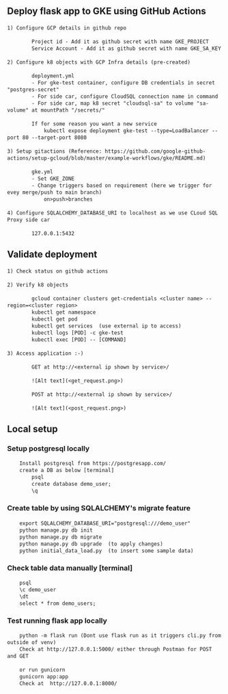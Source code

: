 
##  Deploy flask app to GKE using GitHub Actions

    1) Configure GCP details in github repo
    
            Project id - Add it as github secret with name GKE_PROJECT
            Service Account - Add it as github secret with name GKE_SA_KEY
    
    2) Configure k8 objects with GCP Infra details (pre-created)
    
            deployment.yml 
            - For gke-test container, configure DB credentials in secret "postgres-secret"
            - For side car, configure CloudSQL connection name in command
            - For side car, map k8 secret "cloudsql-sa" to volume "sa-volume" at mountPath "/secrets/"
            
            If for some reason you want a new service
                kubectl expose deployment gke-test --type=LoadBalancer --port 80 --target-port 8080
            
    3) Setup gitactions (Reference: https://github.com/google-github-actions/setup-gcloud/blob/master/example-workflows/gke/README.md)
     
            gke.yml
            - Set GKE_ZONE 
            - Change triggers based on requirement (here we trigger for evey merge/push to main branch)
                on>push>branches
        
    4) Configure SQLALCHEMY_DATABASE_URI to localhost as we use CLoud SQL Proxy side car
    
            127.0.0.1:5432

##  Validate deployment

    1) Check status on github actions
    
    2) Verify k8 objects
    
            gcloud container clusters get-credentials <cluster name> --region=<cluster region>
            kubectl get namespace
            kubectl get pod
            kubectl get services  (use external ip to access)
            kubectl logs [POD] -c gke-test
            kubectl exec [POD] -- [COMMAND]
 
    3) Access application :-) 
    
            GET at http://<external ip shown by service>/
            
            ![Alt text](<get_request.png>)
            
            POST at http://<external ip shown by service>/
            
            ![Alt text](<post_request.png>)
            
           
    

##  Local setup 

###  Setup postgresql locally
        Install postgresql from https://postgresapp.com/
        create a DB as below [terminal] 
            psql
            create database demo_user;
            \q
    
###  Create table by using SQLALCHEMY's migrate feature
    
        export SQLALCHEMY_DATABASE_URI="postgresql:///demo_user" 
        python manage.py db init
        python manage.py db migrate
        python manage.py db upgrade  (to apply changes)
        python initial_data_load.py  (to insert some sample data)
   
    
###  Check table data manually [terminal]
        psql
        \c demo_user
        \dt
        select * from demo_users;
    
###  Test running flask app locally
    
        python -m flask run (Dont use flask run as it triggers cli.py from outside of venv)
        Check at http://127.0.0.1:5000/ either through Postman for POST and GET 
    
        or run gunicorn
        gunicorn app:app
        Check at  http://127.0.0.1:8000/
